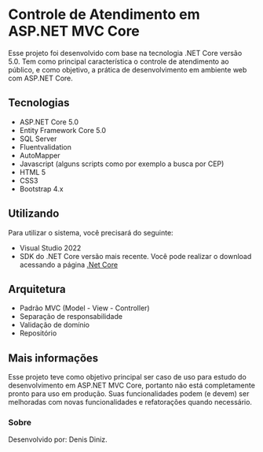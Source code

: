 # Controle de Atendimento em ASP.NET MVC Core

Esse projeto foi desenvolvido com base na tecnologia .NET Core versão 5.0. Tem como principal característica o controle de atendimento ao público, e como objetivo,  a prática de desenvolvimento em ambiente web com ASP.NET Core.


## Tecnologias

 - ASP.NET Core 5.0
 - Entity Framework Core 5.0
 - SQL Server
 - Fluentvalidation
 - AutoMapper
 - Javascript (alguns scripts como por exemplo a busca por CEP)
 - HTML 5
 - CSS3
 - Bootstrap 4.x

## Utilizando

Para utilizar o sistema, você precisará do seguinte: 

 - Visual Studio 2022
 - SDK do .NET Core versão mais recente. Você pode realizar o download acessando a página [.Net Core](https://dot.net/core)

## Arquitetura

 - Padrão MVC (Model - View - Controller)
 - Separação de responsabilidade
 - Validação de domínio
 - Repositório

## Mais informações

Esse projeto teve como objetivo principal ser caso de uso para estudo do desenvolvimento em ASP.NET MVC Core, portanto não está completamente pronto para uso em produção. Suas funcionalidades podem (e devem) ser melhoradas com novas funcionalidades e refatorações quando necessário.

### Sobre

Desenvolvido por: Denis Diniz.
